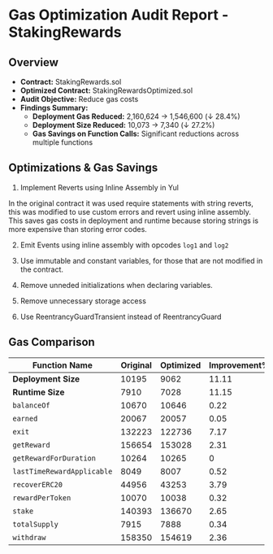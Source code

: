 # Gas Optimization Audit Report - StakingRewards

## Overview

- **Contract:** StakingRewards.sol
- **Optimized Contract:** StakingRewardsOptimized.sol
- **Audit Objective:** Reduce gas costs
- **Findings Summary:**
  - **Deployment Gas Reduced:** 2,160,624 -> 1,546,600 (↓ 28.4%)
  - **Deployment Size Reduced:** 10,073 -> 7,340 (↓ 27.2%)
  - **Gas Savings on Function Calls:** Significant reductions across multiple functions

## Optimizations & Gas Savings

1. Implement Reverts using Inline Assembly in Yul

In the original contract it was used require statements with string reverts, this was modified to use custom errors and revert using inline assembly. This saves gas costs in deployment and runtime because storing strings is more expensive than storing error codes.

2. Emit Events using inline assembly with opcodes `log1` and  `log2`

3. Use immutable and constant variables, for those that are not modified in the contract.

4. Remove unneded initializations when declaring variables.

5. Remove unnecessary storage access

6. Use ReentrancyGuardTransient instead of ReentrancyGuard

## Gas Comparison

| Function Name              | Original | Optimized | Improvement% |
| -------------------------- | -------- | --------- | -----------  |
| **Deployment Size**        | 10195    | 9062      | 11.11        |
| **Runtime Size**           | 7910     | 7028      | 11.15        |
| `balanceOf`                | 10670    | 10646     | 0.22         |
| `earned`                   | 20067    | 20057     | 0.05         |
| `exit`                     | 132223   | 122736    | 7.17         |
| `getReward`                | 156654   | 153028    | 2.31         |
| `getRewardForDuration`     | 10264    | 10265     | 0            |
| `lastTimeRewardApplicable` | 8049     | 8007      | 0.52         |
| `recoverERC20`             | 44956    | 43253     | 3.79         |
| `rewardPerToken`           | 10070    | 10038     | 0.32         |
| `stake`                    | 140393   | 136670    | 2.65         |
| `totalSupply`              | 7915     | 7888      | 0.34         |
| `withdraw`                 | 158350   | 154619    | 2.36         |
